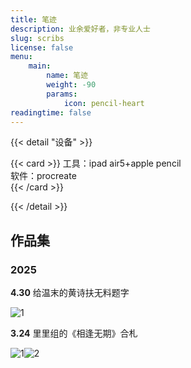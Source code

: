 ```yaml
---
title: 笔迹
description: 业余爱好者，非专业人士
slug: scribs
license: false
menu:
    main: 
        name: 笔迹
        weight: -90
        params:
            icon: pencil-heart
readingtime: false
---
```


{{< detail "设备" >}}

<p>{{< card >}}
工具：ipad air5+apple pencil<br>软件：procreate<br>
{{< /card >}}</p>


{{< /detail >}}

## 作品集

### 2025

**4.30** 给温末的黄诗扶无料题字 

![1](https://chatstorage.dvd.moe/dvdchat/dvdchat/d3658cb0-86af-485e-a372-36a826422d67.JPEG)

**3.24** 里里组的《相逢无期》合札

![1](https://chatstorage.dvd.moe/dvdchat/dvdchat/807995e3-be7c-4baf-afe3-84d02965b41b.jpeg)![2](https://chatstorage.dvd.moe/dvdchat/dvdchat/158ccb54-7f95-49ef-8658-36a58146ff0d.jpeg)
